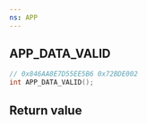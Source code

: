 ```yaml
---
ns: APP
---
```

## APP_DATA_VALID

```c
// 0x846AA8E7D55EE5B6 0x72BDE002
int APP_DATA_VALID();
```


## Return value
